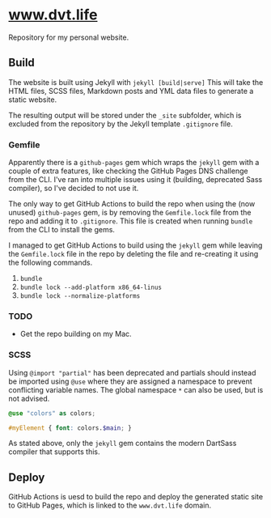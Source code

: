 # www.dvt.life
Repository for my personal website.

## Build
The website is built using Jekyll with `jekyll [build|serve]`
This will take the HTML files, SCSS files, Markdown posts and YML data files to generate a static website. 

The resulting output will be stored under the `_site` subfolder, which is excluded from the repository by the Jekyll template `.gitignore` file.

### Gemfile
Apparently there is a `github-pages` gem which wraps the `jekyll` gem with a couple of extra features, like checking the GitHub Pages DNS challenge from the CLI. I've ran into multiple issues using it (building, deprecated Sass compiler), so I've decided to not use it.

The only way to get GitHub Actions to build the repo when using the (now unused) `github-pages` gem, is by removing the `Gemfile.lock` file from the repo and adding it to `.gitignore`. This file is created when running `bundle` from the CLI to install the gems.

I managed to get GitHub Actions to build using the `jekyll` gem while leaving the `Gemfile.lock` file in the repo by deleting the file and re-creating it using the following commands.

1. `bundle` 
2. `bundle lock --add-platform x86_64-linus`
3. `bundle lock --normalize-platforms`

### TODO
- Get the repo building on my Mac.

### SCSS
Using `@import "partial"` has been deprecated and partials should instead be imported using `@use` where they are assigned a namespace to prevent conflicting variable names. The global namespace `*` can also be used, but is not advised. 

```scss
@use "colors" as colors;

#myElement { font: colors.$main; }
```

As stated above, only the `jekyll` gem contains the modern DartSass compiler that supports this.

## Deploy
GitHub Actions is uesd to build the repo and deploy the generated static site to GitHub Pages, which is linked to the `www.dvt.life` domain.